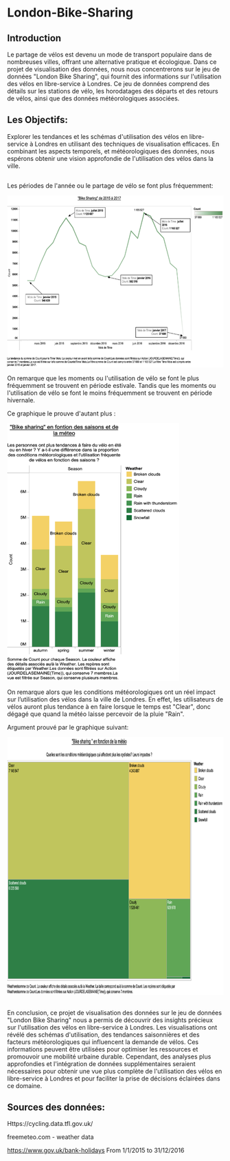 # London-Bike-Sharing


## Introduction
Le partage de vélos est devenu un mode de transport populaire dans de nombreuses villes, offrant une alternative pratique et écologique. Dans ce projet de visualisation des données, nous nous concentrerons sur le jeu de données "London Bike Sharing", qui fournit des informations sur l'utilisation des vélos en libre-service à Londres. Ce jeu de données comprend des détails sur les stations de vélo, les horodatages des départs et des retours de vélos, ainsi que des données météorologiques associées.






## Les Objectifs:


Explorer les tendances et les schémas d'utilisation des vélos en libre-service à Londres en utilisant des techniques de visualisation efficaces. En combinant les aspects temporels, et météorologiques des données, nous espérons obtenir une vision approfondie de l'utilisation des vélos dans la ville.





## 
Les périodes de l'année ou le partage de vélo se font plus fréquemment:

<img src="Bike_sharing.png" width="800" height="400">

On remarque que les moments ou l'utilisation de vélo se font le plus fréquemment se trouvent en période estivale. Tandis que les moments ou l'utilisation de vélo se font le moins fréquemment se trouvent en période hivernale. 

Ce graphique le prouve d'autant plus :

<img src="Bike_sharing_season_weather.png" width="400" height="600">

On remarque alors que les conditions météorologiques ont un réel impact sur l’utilisation des vélos dans la ville de Londres. En effet, les utilisateurs de vélos auront plus tendance à en faire lorsque le temps est "Clear", donc dégagé que quand la météo laisse percevoir de la pluie "Rain". 

Argument prouvé par le graphique suivant: 

<img src="Bike_sharing_weather.png" width="800" height="600">

##
En conclusion, ce projet de visualisation des données sur le jeu de données "London Bike Sharing" nous a permis de découvrir des insights précieux sur l'utilisation des vélos en libre-service à Londres. Les visualisations ont révélé des schémas d'utilisation, des tendances saisonnières et des facteurs météorologiques qui influencent la demande de vélos. Ces informations peuvent être utilisées pour optimiser les ressources et promouvoir une mobilité urbaine durable. Cependant, des analyses plus approfondies et l'intégration de données supplémentaires seraient nécessaires pour obtenir une vue plus complète de l'utilisation des vélos en libre-service à Londres et pour faciliter la prise de décisions éclairées dans ce domaine.



## Sources des données: 

Https://cycling.data.tfl.gov.uk/ 

freemeteo.com - weather data

https://www.gov.uk/bank-holidays
From 1/1/2015 to 31/12/2016

